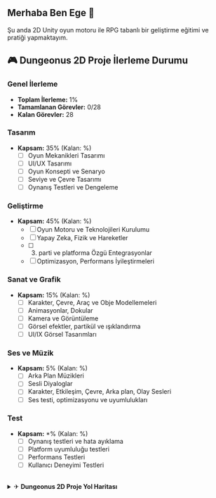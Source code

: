 ## Merhaba Ben Ege  👋

Şu anda 2D Unity oyun motoru ile RPG tabanlı bir geliştirme eğitimi ve pratiği yapmaktayım.




## 🎮 Dungeonus 2D Proje İlerleme Durumu 

### Genel İlerleme
- **Toplam İlerleme:** 1%
- **Tamamlanan Görevler:** 0/28
- **Kalan Görevler:** 28

### Tasarım

- **Kapsam:** 35% (Kalan: %)
  - [ ] Oyun Mekanikleri Tasarımı
  - [ ] UI/UX Tasarımı
  - [ ] Oyun Konsepti ve Senaryo
  - [ ] Seviye ve Çevre Tasarımı
  - [ ] Oynanış Testleri ve Dengeleme

### Geliştirme
- **Kapsam:** 45%  (Kalan: %)
  - [ ] Oyun Motoru ve Teknolojileri Kurulumu
  - [ ] Yapay Zeka, Fizik ve Hareketler
  - [ ] 3. parti ve platforma Özgü Entegrasyonlar
  - [ ] Optimizasyon, Performans İyileştirmeleri

### Sanat ve Grafik
- **Kapsam:** 15%  (Kalan: %)
  - [ ] Karakter, Çevre, Araç ve Obje Modellemeleri
  - [ ] Animasyonlar, Dokular 
  - [ ] Kamera ve Görüntüleme
  - [ ] Görsel efektler, partikül ve ışıklandırma
  - [ ] UI/IX Görsel Tasarımları

### Ses ve Müzik
- **Kapsam:** 5% (Kalan: %)
  - [ ] Arka Plan Müzikleri
  - [ ] Sesli Diyaloglar
  - [ ] Karakter, Etkileşim, Çevre, Arka plan, Olay Sesleri
  - [ ] Ses testi, optimizasyonu ve uyumlulukları

### Test
- **Kapsam:** *% (Kalan: %)
  - [ ] Oynanış testleri ve hata ayıklama
  - [ ] Platform uyumluluğu testleri
  - [ ] Performans Testleri
  - [ ] Kullanıcı Deneyimi Testleri

<br>

<details>
<summary>✈ <b>Dungeonus 2D Proje Yol Haritası</b></summary>
  <ul>
<br>
<li> Dungeon Room Editor</li>

<li> Main Game Scene Set-up</li>

<li> Dungeon Room Templates</li>

<li> Dungeon Builder</li>

<li> Initial Player Set Up</li>

<li> Player Movement & Control</li>

<li> Dungeon Doors & Lighting</li>

<li> Object Pooling</li>

<li> Player Weapons & Ammo</li>

<li> Sound Effects</li>

<li> MiniMap</li>

<li> Weapon & Ammo Special Effects</li>

<li> Enemy Setup</li>

<li> Enemy Animations</li>

<li> AStar Pathfinding</li>

<li> Enemy AI Movement</li>

<li> Spawning Enemies</li>

<li> Enemy Weapons & Ammo</li>

<li> Health & Damage</li>

<li> Battling Through Levels</li>

<li> Decorating The Dungeon</li>

<li> Moveable Objects</li>

<li> Enemy Ammo Patterns</li>

<li> Dungeon Chests</li>

<li> Dungeon Overview Map</li>

<li> Game Music</li>

<li> Pause Menu</li>

<li> Main Menu</li>

  </ul> 
</details>
